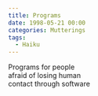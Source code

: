 ```yaml
---
title: Programs
date: 1998-05-21 00:00
categories: Mutterings
tags:
  - Haiku
---
```

Programs for people\
afraid of losing human\
contact through software

